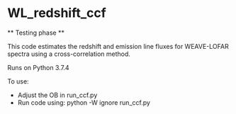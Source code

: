 # WL_redshift_ccf

** Testing phase **

This code estimates the redshift and emission line fluxes for WEAVE-LOFAR spectra using a cross-correlation method. 

Runs on Python 3.7.4

To use:

 - Adjust the OB in run_ccf.py
 - Run code using: python -W ignore run_ccf.py
